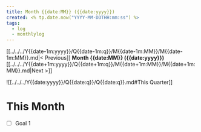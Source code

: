 ```yaml
---
title: Month {{date:MM}} ({{date:yyyy}})
created: <% tp.date.now("YYYY-MM-DDTHH:mm:ss") %>
tags:
  - log
  - monthlylog
---
```

[[../../../Y{{date-1m:yyyy}}/Q{{date-1m:q}}/M{{date-1m:MM}}/M{{date-1m:MM}}.md|< Previous]] **Month {{date:MM}} ({{date:yyyy}})** [[../../../Y{{date+1m:yyyy}}/Q{{date+1m:q}}/M{{date+1m:MM}}/M{{date+1m:MM}}.md|Next >]]

![[../../../Y{{date:yyyy}}/Q{{date:q}}/Q{{date:q}}.md#This Quarter]]
# This Month
- [ ] Goal 1
